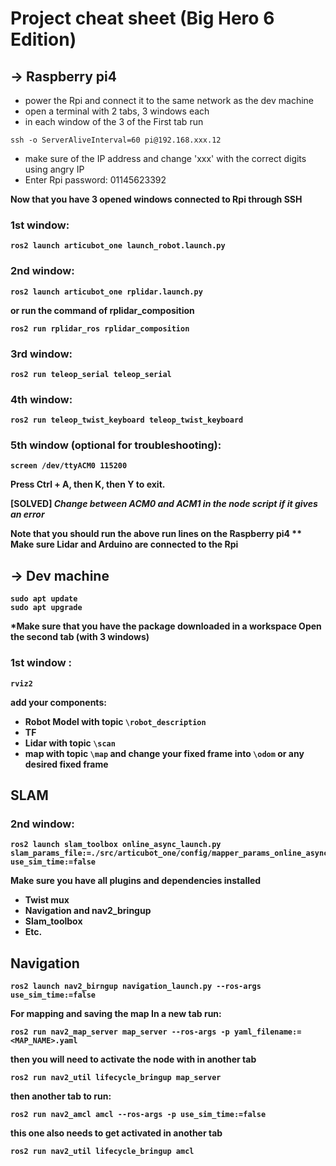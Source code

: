# Project cheat sheet (Big Hero 6 Edition)

## -> Raspberry pi4 
* power the Rpi and connect it to the same network as the dev machine
* open a terminal with 2 tabs, 3 windows each
* in each window of the 3 of the First tab run 
```
ssh -o ServerAliveInterval=60 pi@192.168.xxx.12
```
* make sure of the IP address and change 'xxx' with the correct digits using angry IP
* Enter Rpi password: 01145623392

<b> Now that you have 3 opened windows connected to Rpi through SSH <b>

### 1st window: 
```
ros2 launch articubot_one launch_robot.launch.py
```
### 2nd window:
```
ros2 launch articubot_one rplidar.launch.py
```
or run the command of rplidar_composition
```
ros2 run rplidar_ros rplidar_composition
```
### 3rd window: 
```
ros2 run teleop_serial teleop_serial
```  
### 4th window:
```
ros2 run teleop_twist_keyboard teleop_twist_keyboard
```
### 5th window (optional for troubleshooting):
```
screen /dev/ttyACM0 115200
```
Press Ctrl + A, then K, then Y to exit.

[SOLVED]  *Change between ACM0 and ACM1 in the node script if it gives an error*

<b> Note that you should run the above run lines on the Raspberry pi4 <b>
** Make sure Lidar and Arduino are connected to the Rpi


## -> Dev machine
``` 
sudo apt update
sudo apt upgrade
```
*Make sure that you have the package downloaded in a workspace
Open the second tab (with 3 windows)

### 1st window :
```
rviz2
```
add your components:
* Robot Model with topic `\robot_description`
* TF
* Lidar with topic `\scan`
* map with topic `\map`
and change your fixed frame into `\odom` or any desired fixed frame

## SLAM

### 2nd window: 
```
ros2 launch slam_toolbox online_async_launch.py slam_params_file:=./src/articubot_one/config/mapper_params_online_async.yaml use_sim_time:=false
```
Make sure you have all plugins and dependencies installed
* Twist mux
* Navigation and nav2_bringup
* Slam_toolbox
* Etc.

## Navigation
```
ros2 launch nav2_birngup navigation_launch.py --ros-args use_sim_time:=false
```
For mapping and saving the map
In a new tab run:
```
ros2 run nav2_map_server map_server --ros-args -p yaml_filename:=<MAP_NAME>.yaml
```
then you will need to activate the node with in another tab
```
ros2 run nav2_util lifecycle_bringup map_server
```
then another tab to run:
```
ros2 run nav2_amcl amcl --ros-args -p use_sim_time:=false
```
this one also needs to get activated in another tab
```
ros2 run nav2_util lifecycle_bringup amcl
```
